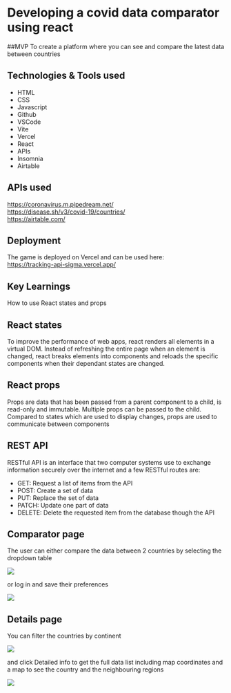 # Developing a covid data comparator using react

##MVP
To create a platform where you can see and compare the latest data between countries


## Technologies & Tools used

- HTML
- CSS
- Javascript
- Github
- VSCode
- Vite
- Vercel
- React
- APIs
- Insomnia
- Airtable

## APIs used

https://coronavirus.m.pipedream.net/ 
<br>
https://disease.sh/v3/covid-19/countries/ 
<br>
https://airtable.com/


## Deployment
The game is deployed on Vercel and can be used here:<br>
https://tracking-api-sigma.vercel.app/

## Key Learnings
How to use React states and props 

## React states
To improve the performance of web apps, react renders all elements in a virtual DOM. Instead of refreshing the entire page when an element is changed, react breaks elements into components and reloads the specific components when their dependant states are changed. 

## React props
Props are data that has been passed from a parent component to a child, is read-only and immutable. Multiple props can be passed to the child. Compared to states which are used to display changes, props are used to communicate between components

## REST API
RESTful API is an interface that two computer systems use to exchange information securely over the internet and a few RESTful routes are:
- GET: Request a list of items from the API
- POST: Create a set of data
- PUT: Replace the set of data
- PATCH: Update one part of data
- DELETE: Delete the requested item from the database though the API

## Comparator page
The user can either compare the data between 2 countries by selecting the dropdown table

![](https://i.imgur.com/jwnzHzt.png)

or log in and save their preferences

![](https://i.imgur.com/AvCuvjr.png)

## Details page
You can filter the countries by continent

![](https://i.imgur.com/wFy5BuZ.png)

and click Detailed info to get the full data list including map coordinates and a map to see the country and the neighbouring regions

![](https://i.imgur.com/LBdI7HW.png)
